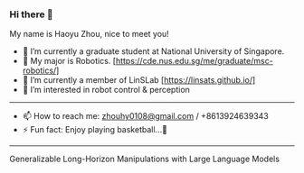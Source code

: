 ### Hi there 👋
My name is Haoyu Zhou, nice to meet you!
- 🔭 I’m currently a graduate student at National University of Singapore.
- 🌱 My major is Robotics. [https://cde.nus.edu.sg/me/graduate/msc-robotics/]
- 👯 I’m currently a member of LinSLab [https://linsats.github.io/]
- 🤔 I’m interested in robot control & perception
---
- 📫 How to reach me: zhouhy0108@gmail.com / +8613924639343
- ⚡ Fun fact: Enjoy playing basketball...🏀

---
Generalizable Long-Horizon Manipulations with Large Language Models

